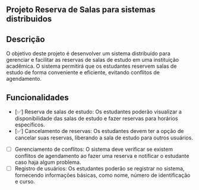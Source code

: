 ## Projeto Reserva de Salas para sistemas distribuidos

## Descrição

O objetivo deste projeto é desenvolver um sistema distribuído para gerenciar e facilitar as reservas de salas de estudo em uma instituição acadêmica. O sistema permitirá que os estudantes reservem salas de estudo de forma conveniente e eficiente, evitando conflitos de agendamento.

## Funcionalidades

- [✅] Reserva de salas de estudo: Os estudantes poderão visualizar a disponibilidade das salas de estudo e fazer reservas para horários específicos.
- [✅] Cancelamento de reservas: Os estudantes devem ter a opção de cancelar suas reservas, liberando a sala de estudo para outros usuários.
- [ ] Gerenciamento de conflitos: O sistema deve verificar se existem conflitos de agendamento ao fazer uma reserva e notificar o estudante caso haja algum problema.
- [ ] Registro de usuários: Os estudantes poderão se registrar no sistema, fornecendo informações básicas, como nome, número de identificação e curso.